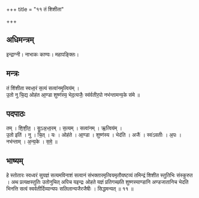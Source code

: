+++
title = "११ तं शिशीता"

+++
## अधिमन्त्रम्
इन्द्राग्नी। नाभाकः काण्वः। महापङ्क्तिः।

## मन्त्रः
तं शि॑शीता स्वध्व॒रं स॒त्यं सत्वा॑नमृ॒त्विय॑म् ।  
उ॒तो नु चि॒द्य ओह॑त आ॒ण्डा शुष्ण॑स्य॒ भेद॒त्यजैः॒ स्व॑र्वतीर॒पो नभ॑न्तामन्य॒के स॑मे ॥

## पदपाठः
तम् । शि॒शी॒त॒ । सु॒ऽअ॒ध्व॒रम् । स॒त्यम् । सत्वा॑नम् । ऋ॒त्विय॑म् ।  
उ॒तो इति॑ । नु । चि॒त् । यः । ओह॑ते । आ॒ण्डा । शुष्ण॑स्य । भेद॑ति । अजैः॑ । स्वः॑ऽवतीः । अ॒पः । नभ॑न्ताम् । अ॒न्य॒के । स॒मे॒ ॥

## भाष्यम्
हे स्तोतारः स्वध्वरं सुयज्ञं सत्यमविनाशं सत्वानं संभक्तारमृत्वियमृतौयष्टव्यं तमिन्द्रं शिशीत स्तुतिभिः संस्कुरुत । अथ प्रत्यक्षस्तुतिः उतोनुचित् अपिच यइन्द्रः ओहते यज्ञं प्रतिगच्छति शुष्णस्याण्डानि अण्डजातानिच भेदति भिनत्ति सत्वं स्वर्वतीर्दिव्यान्यपः सलिलान्यजैरजैषीः । सिद्धमन्यत् ॥ ११ ॥
